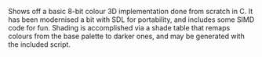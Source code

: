 Shows off a basic 8-bit colour 3D implementation done from scratch in C. It has been modernised a bit with SDL for portability,
and includes some SIMD code for fun. Shading is accomplished via a shade table that remaps colours from the base palette to
darker ones, and may be generated with the included script.
